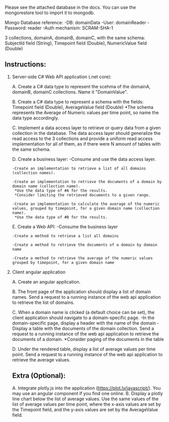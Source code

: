 Please see the attached database in the docs. You can use the mongorestore tool to import it to mongodb.

Mongo Database reference:
-DB: domainData
-User: domainReader
-Password: reader
-Auth mechanism: SCRAM-SHA-1

3 collections, domainA, domainB, domainC, with the same schema:
   SubjectId field (String),
   Timepoint field (Double), 
   NumericValue field (Double)

## Instructions: ##

1. Server-side C# Web API application (.net core):


   A. Create a C# data type to represent the scehma of the domainA, domainB, domainC collections. Name it "DomainValue".


   B. Create a C# data type to represent a schema with the fields:
       Timepoint field (Double), 
       AverageValue field (Double)
       *The schema represents the Average of Numeric values per time point, so name the data type accordingly.


   C. Implement a data access layer to retrieve or query data from a given collection in the database. 
      The data access layer should generalize the read access to the 3 collections and provide a uniform read access implementation for all of them, 
      as if there were N amount of tables with the same schema.


   D. Create a business layer:
       -Consume and use the data access layer.

       -Create an implementation to retrieve a list of all domains (collection names).

       -Create an implementation to retrieve the documents of a domain by domain name (collection name). 
        *Use the data type of #A for the results.
        *Consider limiting the retrieved documents to a given range.
       
       -Create an implementation to calculate the average of the numeric values, grouped by timepoint, for a given domain name (collection name).
        *Use the data type of #B for the results.


   E. Create a Web API:
       -Consume the business layer

       -Create a method to retrieve a list all domains

       -Create a method to retrieve the documents of a domain by domain name

       -Create a method to retrieve the average of the numeric values grouped by timepoint, for a given domain name




2. Client angular application 


   A. Create an angular application.


   B. The front page of the application should display a list of domain names. 
       Send a request to a running instance of the web api application to retrieve the list of domains.


   C. When a domain name is clicked (a default choice can be set), the client application should navigate to a domain-specific page.
       -In the domain-specific page, display a header with the name of the domain
       -Display a table with the documents of the domain collection. Send a request to a running instance of the web api application to retrieve the documents of a domain.
        *Consider paging of the documents in the table


   D. Under the rendered table, display a list of average values per time point. Send a request to a running instance of the web api application to retrieve the average values.



   ## Extra (Optional):
   A. Integrate plotly.js into the application (https://plot.ly/javascript/). You may use an angular component if you find one online.
   B. Display a plotly line chart below the list of average values.
       Use the same values of the list of average values per time point, where the x-axis values are set by the Timepoint field,
       and the y-axis values are set by the AverageValue field.
   